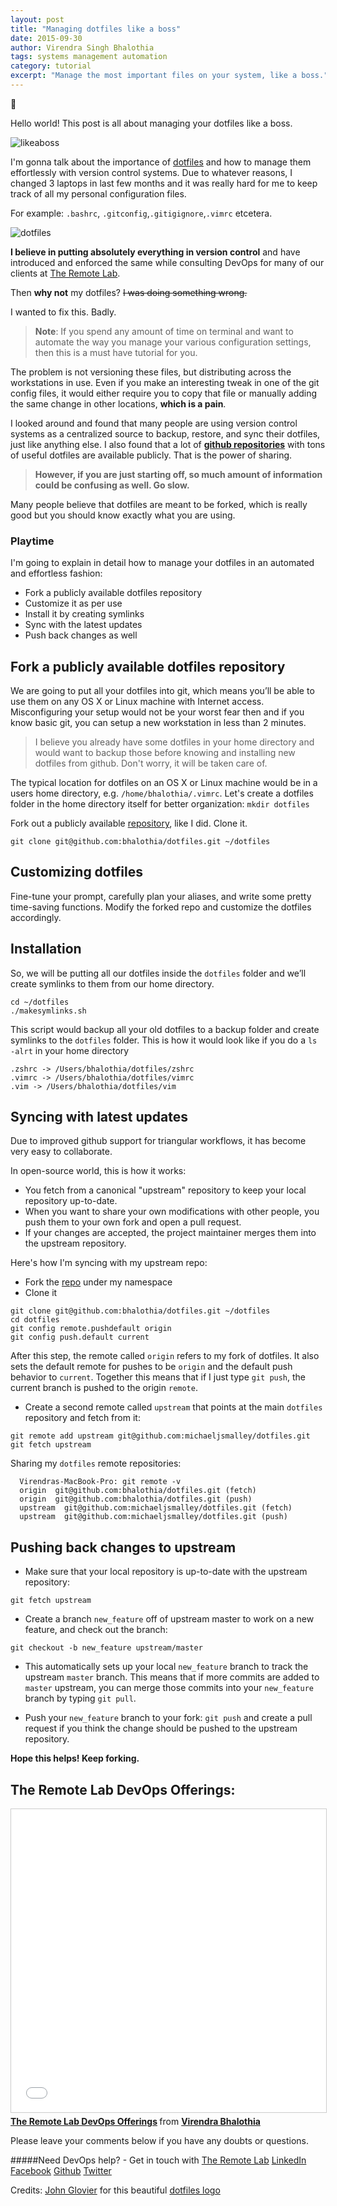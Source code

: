 ```yaml
---
layout: post
title: "Managing dotfiles like a boss"
date: 2015-09-30
author: Virendra Singh Bhalothia
tags: systems management automation
category: tutorial
excerpt: "Manage the most important files on your system, like a boss."
---
```


:metal:

Hello world! This post is all about managing your dotfiles like a boss.

![likeaboss][10]

I'm gonna talk about the importance of [dotfiles][6] and how to manage them effortlessly with version control systems. Due to whatever reasons, I changed 3 laptops in last few months and it was really hard for me to keep track of all my personal configuration files.

For example: `.bashrc`, `.gitconfig`,`.gitigignore`,`.vimrc` etcetera.

![dotfiles][11]

**I believe in putting absolutely everything in version control** and have introduced and enforced the same while consulting DevOps for many of our clients at  [The Remote Lab][1].  

Then **why not** my dotfiles? ~~I was doing something wrong.~~

I wanted to fix this. Badly.

> **Note**: If you spend any amount of time on terminal and want to automate the way you manage your various configuration settings, then this is a must have tutorial for you.

The problem is not versioning these files, but distributing across the workstations in use. Even if you make an interesting tweak in one of the git config files, it would either require you to copy that file or manually adding the same change in other locations, **which is a pain**.

I looked around and found that many people are using version control systems as a centralized source to backup, restore, and sync their dotfiles, just like anything else. I also found that a lot of **[github repositories][6]** with tons of useful dotfiles are available publicly. That is the power of sharing.

> **However, if you are just starting off, so much amount of information could be confusing as well. Go slow.**

Many people believe that dotfiles are meant to be forked, which is really good but you should know exactly what you are using.

### Playtime

I'm going to explain in detail how to manage your dotfiles in an automated and effortless fashion:

- Fork a publicly available dotfiles repository
- Customize it as per use
- Install it by creating symlinks
- Sync with the latest updates
- Push back changes as well

## Fork a publicly available dotfiles repository

We are going to put all your dotfiles into git,  which means you’ll be able to use them on any OS X or Linux machine with Internet access. Misconfiguring your setup would not be your worst fear then and if you know basic git, you can setup a new workstation in less than 2 minutes.

> I believe you already have some dotfiles in your home directory and would want to backup those before knowing and installing new dotfiles from github. Don't worry, it will be taken care of.

The typical location for dotfiles on an OS X or Linux machine would be in a users home directory, e.g. `/home/bhalothia/.vimrc`. Let's create a dotfiles folder in the home directory itself for better organization: `mkdir dotfiles`

Fork out a publicly available [repository][7], like I did. Clone it.

``git clone git@github.com:bhalothia/dotfiles.git ~/dotfiles``

## Customizing dotfiles

Fine-tune your prompt, carefully plan your aliases, and write some pretty time-saving functions. Modify the forked repo and customize the dotfiles accordingly.


## Installation

So, we will be putting all our dotfiles inside the `dotfiles` folder and we’ll create symlinks to them from our home directory.

```
cd ~/dotfiles
./makesymlinks.sh
```
This script would backup all your old dotfiles to a backup folder and create symlinks to the `dotfiles` folder. This is how it would look like if you do a `ls -alrt` in your home directory

```
.zshrc -> /Users/bhalothia/dotfiles/zshrc
.vimrc -> /Users/bhalothia/dotfiles/vimrc
.vim -> /Users/bhalothia/dotfiles/vim
```

## Syncing with latest updates

Due to improved github support for triangular workflows, it has become very easy to collaborate.

In open-source world, this is how it works:

- You fetch from a canonical "upstream" repository to keep your local repository up-to-date.
- When you want to share your own modifications with other people, you push them to your own fork and open a pull request.
- If your changes are accepted, the project maintainer merges them into the upstream repository.

Here's how I'm syncing with my upstream repo:

- Fork the [repo][7] under my namespace
- Clone it

```
git clone git@github.com:bhalothia/dotfiles.git ~/dotfiles
cd dotfiles
git config remote.pushdefault origin
git config push.default current
```

After this step, the remote called `origin` refers to my fork of dotfiles. It also sets the default remote for pushes to be `origin` and the default push behavior to `current`. Together this means that if I just type `git push`, the current branch is pushed to the origin `remote`.

- Create a second remote called `upstream` that points at the main `dotfiles` repository and fetch from it:

```
git remote add upstream git@github.com:michaeljsmalley/dotfiles.git
git fetch upstream
```

Sharing my `dotfiles` remote repositories:

```
  Virendras-MacBook-Pro: git remote -v
  origin  git@github.com:bhalothia/dotfiles.git (fetch)
  origin  git@github.com:bhalothia/dotfiles.git (push)
  upstream  git@github.com:michaeljsmalley/dotfiles.git (fetch)
  upstream  git@github.com:michaeljsmalley/dotfiles.git (push)
```

## Pushing back changes to upstream


- Make sure that your local repository is up-to-date with the upstream repository:

``git fetch upstream``

- Create a branch `new_feature` off of upstream master to work on a new feature, and check out the branch:

``git checkout -b new_feature upstream/master``

- This automatically sets up your local `new_feature` branch to track the upstream `master` branch. This means that if more commits are added to `master` upstream, you can merge those commits into your `new_feature` branch by typing ``git pull``.

- Push your `new_feature` branch to your fork: ``git push`` and create a pull request if you think the change should be pushed to the upstream repository.

 **Hope this helps! Keep forking.**

 ## The Remote Lab DevOps Offerings:
 <iframe src="//www.slideshare.net/slideshow/embed_code/key/h9h9GNjX5Gncpi" width="595" height="485" frameborder="0" marginwidth="0" marginheight="0" scrolling="no" style="border:1px solid #CCC; border-width:1px; margin-bottom:5px; max-width: 100%;" allowfullscreen> </iframe> <div style="margin-bottom:5px"> <strong> <a href="//www.slideshare.net/bhalothia/the-remote-lab-devops-offerings" title="The Remote Lab DevOps Offerings" target="_blank">The Remote Lab DevOps Offerings</a> </strong> from <strong><a href="//www.slideshare.net/bhalothia" target="_blank">Virendra Bhalothia</a></strong> </div>

 Please leave your comments below if you have any doubts or questions.

#####Need DevOps help? - Get in touch with [The Remote Lab][1]
[LinkedIn][2] [Facebook][3] [Github][4] [Twitter][5]

Credits: [John Glovier][8] for this beautiful [dotfiles logo][9]

  [1]: http://theremotelab.com
  [2]: https://www.linkedin.com/company/the-remote-lab
  [3]: https://www.facebook.com/TheRemoteLab
  [4]: https://github.com/TheRemoteLab
  [5]: https://twitter.com/TheRemoteLab
  [6]: https://dotfiles.github.io/
  [7]: https://github.com/michaeljsmalley/dotfiles
  [8]: https://twitter.com/jglovier
  [9]: https://dribbble.com/shots/1466768-dotfiles-logo
  [10]: http://38.media.tumblr.com/tumblr_lzpoecnb781rolf0zo1_500.gif
  [11]: https://d13yacurqjgara.cloudfront.net/users/3093/screenshots/1466768/dotfiles-logo_1x.png                    
